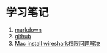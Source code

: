 # 学习笔记
1. [markdown](./Markdown.md)
2. [github](github.MD)
3. [Mac install wireshark权限问题解决](Mac&#32;install&#32;wireshark权限问题解决.md)
